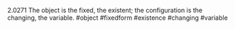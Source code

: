 2.0271 The object is the fixed, the existent; the configuration is the changing, the variable.
#object #fixedform #existence #changing #variable